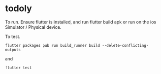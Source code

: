 # todoly

To run.
Ensure flutter is installed, and run flutter build apk or run on the ios Simulator / Physical device.

To test.

```
flutter packages pub run build_runner build --delete-conflicting-outputs
```

and
```
flutter test
```

